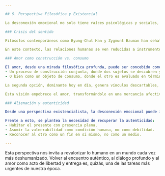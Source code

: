 ```yaml
---

## 6. Perspectiva Filosófica y Existencial

La desconexión emocional no solo tiene raíces psicológicas y sociales, sino también filosóficas y existenciales. Implica una crisis en la forma en que concebimos el sentido de la vida, el lugar del otro y el valor de lo humano en un mundo dominado por la lógica del rendimiento, la utilidad y la eficiencia.

### Crisis del sentido

Filósofos contemporáneos como Byung-Chul Han y Zygmunt Bauman han señalado cómo la modernidad tardía ha producido un vacío de sentido que afecta todos los planos de la existencia. La pérdida de referencias estables, la fragmentación del tiempo y la constante presión por la productividad han desdibujado la dimensión existencial del ser humano.

En este contexto, las relaciones humanas se ven reducidas a instrumentos de validación, estímulo o consumo. La conexión con el otro ya no responde a una necesidad ontológica de comunión, sino a una estrategia de supervivencia emocional o social.

### Amor como construcción vs. consumo

El amor, desde una mirada filosófica profunda, puede ser concebido como:
- Un proceso de construcción conjunta, donde dos sujetos se descubren y transforman mutuamente.
- O bien como un objeto de consumo, donde el otro es evaluado en términos de utilidad, atractivo y conveniencia.

La segunda opción, dominante hoy en día, genera vínculos descartables, regidos por la lógica del mercado. En lugar de compromiso, hay contratos implícitos basados en el rendimiento emocional, el placer inmediato o el beneficio personal.

Esta visión empobrece el amor, transformándolo en una mercancía afectiva más, sometida a la obsolescencia programada de los vínculos líquidos.

### Alienación y autenticidad

Desde una perspectiva existencialista, la desconexión emocional puede interpretarse como una forma de alienación: el sujeto se aleja de su experiencia interna, del otro y del mundo. Viven en la superficie de sí mismos, actuando roles, cumpliendo expectativas y evitando el silencio existencial que revela el vacío.

Frente a esto, se plantea la necesidad de recuperar la autenticidad:
- Habitar el presente con presencia plena.
- Asumir la vulnerabilidad como condición humana, no como debilidad.
- Reconocer al otro como un fin en sí mismo, no como un medio.

---
```


Esta perspectiva nos invita a revalorizar lo humano en un mundo cada vez más deshumanizado. Volver al encuentro auténtico, al diálogo profundo y al amor como acto de libertad y entrega es, quizás, una de las tareas más urgentes de nuestra época.
